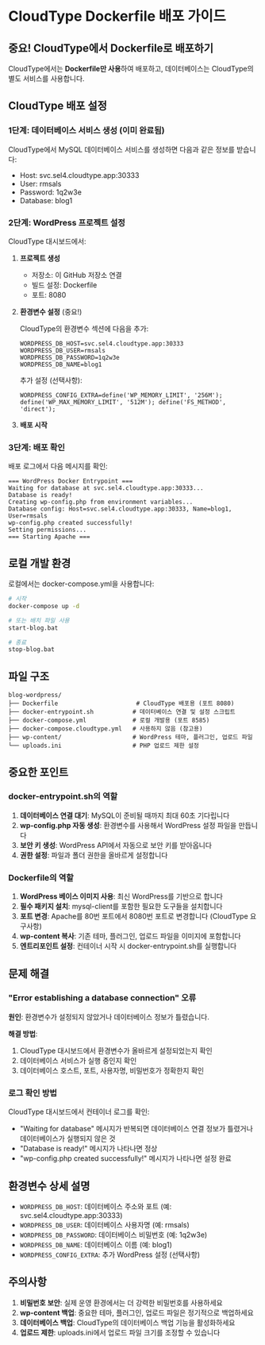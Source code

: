 # CloudType Dockerfile 배포 가이드

## 중요! CloudType에서 Dockerfile로 배포하기

CloudType에서는 **Dockerfile만 사용**하여 배포하고, 데이터베이스는 CloudType의 별도 서비스를 사용합니다.

## CloudType 배포 설정

### 1단계: 데이터베이스 서비스 생성 (이미 완료됨)

CloudType에서 MySQL 데이터베이스 서비스를 생성하면 다음과 같은 정보를 받습니다:
- Host: svc.sel4.cloudtype.app:30333
- User: rmsals
- Password: 1q2w3e
- Database: blog1

### 2단계: WordPress 프로젝트 설정

CloudType 대시보드에서:

1. **프로젝트 생성**
   - 저장소: 이 GitHub 저장소 연결
   - 빌드 설정: Dockerfile
   - 포트: 8080

2. **환경변수 설정** (중요!)
   
   CloudType의 환경변수 섹션에 다음을 추가:

   ```
   WORDPRESS_DB_HOST=svc.sel4.cloudtype.app:30333
   WORDPRESS_DB_USER=rmsals
   WORDPRESS_DB_PASSWORD=1q2w3e
   WORDPRESS_DB_NAME=blog1
   ```

   추가 설정 (선택사항):
   ```
   WORDPRESS_CONFIG_EXTRA=define('WP_MEMORY_LIMIT', '256M'); define('WP_MAX_MEMORY_LIMIT', '512M'); define('FS_METHOD', 'direct');
   ```

3. **배포 시작**

### 3단계: 배포 확인

배포 로그에서 다음 메시지를 확인:

```
=== WordPress Docker Entrypoint ===
Waiting for database at svc.sel4.cloudtype.app:30333...
Database is ready!
Creating wp-config.php from environment variables...
Database config: Host=svc.sel4.cloudtype.app:30333, Name=blog1, User=rmsals
wp-config.php created successfully!
Setting permissions...
=== Starting Apache ===
```

## 로컬 개발 환경

로컬에서는 docker-compose.yml을 사용합니다:

```bash
# 시작
docker-compose up -d

# 또는 배치 파일 사용
start-blog.bat

# 종료
stop-blog.bat
```

## 파일 구조

```
blog-wordpress/
├── Dockerfile                      # CloudType 배포용 (포트 8080)
├── docker-entrypoint.sh           # 데이터베이스 연결 및 설정 스크립트
├── docker-compose.yml             # 로컬 개발용 (포트 8585)
├── docker-compose.cloudtype.yml   # 사용하지 않음 (참고용)
├── wp-content/                    # WordPress 테마, 플러그인, 업로드 파일
└── uploads.ini                    # PHP 업로드 제한 설정
```

## 중요한 포인트

### docker-entrypoint.sh의 역할

1. **데이터베이스 연결 대기**: MySQL이 준비될 때까지 최대 60초 기다립니다
2. **wp-config.php 자동 생성**: 환경변수를 사용해서 WordPress 설정 파일을 만듭니다
3. **보안 키 생성**: WordPress API에서 자동으로 보안 키를 받아옵니다
4. **권한 설정**: 파일과 폴더 권한을 올바르게 설정합니다

### Dockerfile의 역할

1. **WordPress 베이스 이미지 사용**: 최신 WordPress를 기반으로 합니다
2. **필수 패키지 설치**: mysql-client를 포함한 필요한 도구들을 설치합니다
3. **포트 변경**: Apache를 80번 포트에서 8080번 포트로 변경합니다 (CloudType 요구사항)
4. **wp-content 복사**: 기존 테마, 플러그인, 업로드 파일을 이미지에 포함합니다
5. **엔트리포인트 설정**: 컨테이너 시작 시 docker-entrypoint.sh를 실행합니다

## 문제 해결

### "Error establishing a database connection" 오류

**원인**: 환경변수가 설정되지 않았거나 데이터베이스 정보가 틀렸습니다.

**해결 방법**:
1. CloudType 대시보드에서 환경변수가 올바르게 설정되었는지 확인
2. 데이터베이스 서비스가 실행 중인지 확인
3. 데이터베이스 호스트, 포트, 사용자명, 비밀번호가 정확한지 확인

### 로그 확인 방법

CloudType 대시보드에서 컨테이너 로그를 확인:
- "Waiting for database" 메시지가 반복되면 데이터베이스 연결 정보가 틀렸거나 데이터베이스가 실행되지 않은 것
- "Database is ready!" 메시지가 나타나면 정상
- "wp-config.php created successfully!" 메시지가 나타나면 설정 완료

## 환경변수 상세 설명

- `WORDPRESS_DB_HOST`: 데이터베이스 주소와 포트 (예: svc.sel4.cloudtype.app:30333)
- `WORDPRESS_DB_USER`: 데이터베이스 사용자명 (예: rmsals)
- `WORDPRESS_DB_PASSWORD`: 데이터베이스 비밀번호 (예: 1q2w3e)
- `WORDPRESS_DB_NAME`: 데이터베이스 이름 (예: blog1)
- `WORDPRESS_CONFIG_EXTRA`: 추가 WordPress 설정 (선택사항)

## 주의사항

1. **비밀번호 보안**: 실제 운영 환경에서는 더 강력한 비밀번호를 사용하세요
2. **wp-content 백업**: 중요한 테마, 플러그인, 업로드 파일은 정기적으로 백업하세요
3. **데이터베이스 백업**: CloudType의 데이터베이스 백업 기능을 활성화하세요
4. **업로드 제한**: uploads.ini에서 업로드 파일 크기를 조정할 수 있습니다
